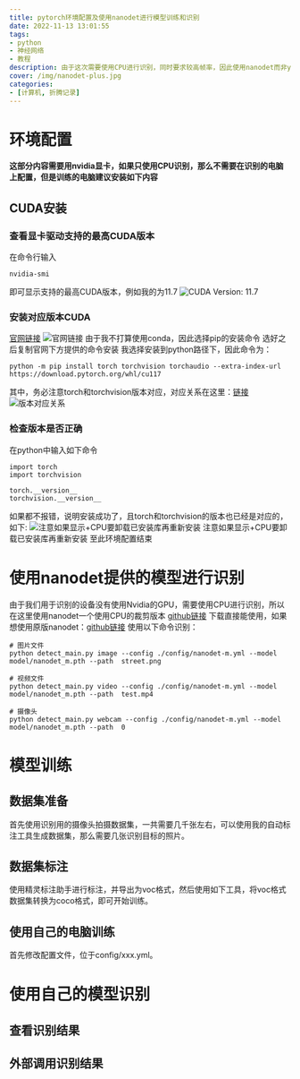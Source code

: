 ```yaml
---
title: pytorch环境配置及使用nanodet进行模型训练和识别
date: 2022-11-13 13:01:55
tags:
- python
- 神经网络
- 教程
description: 由于这次需要使用CPU进行识别，同时要求较高帧率，因此使用nanodet而非yolo进行目标识别，同时这也是我第一次尝试模型训练，如有错误欢迎指出
cover: /img/nanodet-plus.jpg
categories: 
- [计算机, 折腾记录]
---
```

# 环境配置
**这部分内容需要用nvidia显卡，如果只使用CPU识别，那么不需要在识别的电脑上配置，但是训练的电脑建议安装如下内容**
## CUDA安装
### 查看显卡驱动支持的最高CUDA版本
在命令行输入
```
nvidia-smi
```
即可显示支持的最高CUDA版本，例如我的为11.7
![CUDA Version: 11.7](20221114150744.png)
### 安装对应版本CUDA
[官网链接](https://pytorch.org/get-started/locally/ "官网链接")
![官网链接](20221114150417.png)
由于我不打算使用conda，因此选择pip的安装命令
选好之后复制官网下方提供的命令安装
我选择安装到python路径下，因此命令为：
```
python -m pip install torch torchvision torchaudio --extra-index-url https://download.pytorch.org/whl/cu117
```
其中，务必注意torch和torchvision版本对应，对应关系在这里：[链接](https://github.com/pytorch/vision#installation "链接")
![版本对应关系](20221114151335.png)
### 检查版本是否正确
在python中输入如下命令
```
import torch
import torchvision

torch.__version__
torchvision.__version__
```
如果都不报错，说明安装成功了，且torch和torchvision的版本也已经是对应的，如下:
![注意如果显示+CPU要卸载已安装库再重新安装](20221114151619.png)
注意如果显示+CPU要卸载已安装库再重新安装
至此环境配置结束

# 使用nanodet提供的模型进行识别
由于我们用于识别的设备没有使用Nvidia的GPU，需要使用CPU进行识别，所以在这里使用nanodet一个使用CPU的裁剪版本
[github链接](https://github.com/guo-pu/NanoDet-PyTorch-CPU "github链接")
下载直接能使用，如果想使用原版nanodet：[github链接](https://github.com/RangiLyu/nanodet "github链接")
使用以下命令识别：
```
# 图片文件
python detect_main.py image --config ./config/nanodet-m.yml --model model/nanodet_m.pth --path  street.png

# 视频文件
python detect_main.py video --config ./config/nanodet-m.yml --model model/nanodet_m.pth --path  test.mp4

# 摄像头
python detect_main.py webcam --config ./config/nanodet-m.yml --model model/nanodet_m.pth --path  0
```

# 模型训练
## 数据集准备
首先使用识别用的摄像头拍摄数据集，一共需要几千张左右，可以使用我的自动标注工具生成数据集，那么需要几张识别目标的照片。
## 数据集标注
使用精灵标注助手进行标注，并导出为voc格式，然后使用如下工具，将voc格式数据集转换为coco格式，即可开始训练。
## 使用自己的电脑训练
首先修改配置文件，位于config/xxx.yml。

# 使用自己的模型识别
## 查看识别结果

## 外部调用识别结果
